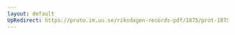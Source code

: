 ```yaml
---
layout: default
UpRedirect: https://pruto.im.uu.se/riksdagen-records-pdf/1875/prot-1875--fk--024/prot-1875--fk--024_033.pdf
---
```

